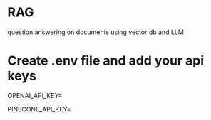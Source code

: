 # RAG
question answering on documents using vector db and LLM


# Create .env file and add your api keys 
OPENAI_API_KEY=

PINECONE_API_KEY=

